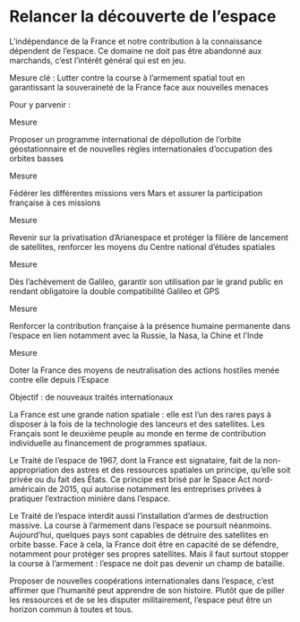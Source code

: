 # Relancer la découverte de l’espace

<div class="admonition note">

L’indépendance de la France et notre contribution à la connaissance
dépendent de l’espace. Ce domaine ne doit pas être abandonné aux
marchands, c’est l’intérêt général qui est en jeu.

</div>

Mesure clé : Lutter contre la course à l’armement spatial tout en
garantissant la souveraineté de la France face aux nouvelles menaces

Pour y parvenir :

<div class="admonition">

Mesure

Proposer un programme international de dépollution de l’orbite
géostationnaire et de nouvelles règles internationales d’occupation des
orbites basses

</div>

<div class="admonition">

Mesure

Fédérer les différentes missions vers Mars et assurer la participation
française à ces missions

</div>

<div class="admonition">

Mesure

Revenir sur la privatisation d’Arianespace et protéger la filière de
lancement de satellites, renforcer les moyens du Centre national
d’études spatiales

</div>

<div class="admonition">

Mesure

Dès l’achèvement de Galileo, garantir son utilisation par le grand
public en rendant obligatoire la double compatibilité Galileo et GPS

</div>

<div class="admonition">

Mesure

Renforcer la contribution française à la présence humaine permanente
dans l’espace en lien notamment avec la Russie, la Nasa, la Chine et
l’Inde

</div>

<div class="admonition">

Mesure

Doter la France des moyens de neutralisation des actions hostiles menée
contre elle depuis l’Espace

</div>

<div class="admonition note">

Objectif : de nouveaux traités internationaux

La France est une grande nation spatiale : elle est l’un des rares pays
à disposer à la fois de la technologie des lanceurs et des satellites.
Les Français sont le deuxième peuple au monde en terme de contribution
individuelle au financement de programmes spatiaux.

Le Traité de l’espace de 1967, dont la France est signataire, fait de la
non-appropriation des astres et des ressources spatiales un principe,
qu’elle soit privée ou du fait des États. Ce principe est brisé par le
Space Act nord-américain de 2015, qui autorise notamment les entreprises
privées à pratiquer l’extraction minière dans l’espace.

Le Traité de l’espace interdit aussi l’installation d’armes de
destruction massive. La course à l’armement dans l’espace se poursuit
néanmoins. Aujourd’hui, quelques pays sont capables de détruire des
satellites en orbite basse. Face à cela, la France doit être en capacité
de se défendre, notamment pour protéger ses propres satellites. Mais il
faut surtout stopper la course à l’armement : l’espace ne doit pas
devenir un champ de bataille.

Proposer de nouvelles coopérations internationales dans l’espace, c’est
affirmer que l’humanité peut apprendre de son histoire. Plutôt que de
piller les ressources et de se les disputer militairement, l’espace peut
être un horizon commun à toutes et tous.

</div>
